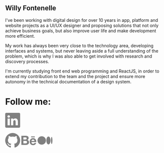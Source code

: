 ## Willy Fontenelle
I've been working with digital design for over 10 years in app, platform and website projects as a UI/UX designer and proposing solutions that not only achieve business goals, but also improve user life and make development more efficient.

My work has always been very close to the technology area, developing interfaces and systems, but never leaving aside a full understanding of the problem, which is why I was also able to get involved with research and discovery processes.

I'm currently studying front end web programming and ReactJS, in order to extend my contribution to the team and the project and ensure more autonomy in the technical documentation of a design system.

# Follow me:

<a href="https://www.linkedin.com/in/willyfontenelle" target="_blank">
<img src="/linkedin.svg"></a>
<p>   </p>
<a href="https://github.com/willyfontenelle" target="_blank">
<img src="/github.svg"></a>

<a href="https://www.behance.net/willyfontenelle" target="_blank">
<img src="/behance.svg"></a>

<a href="https://willyfontenelle.medium.com/" target="_blank">
<img src="/medium.svg"></a>

